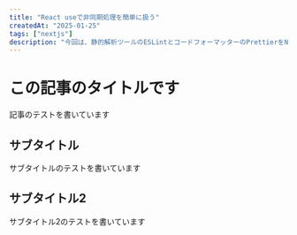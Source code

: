 ```yaml
---
title: "React useで非同期処理を簡単に扱う"
createdAt: "2025-01-25"
tags: ["nextjs"]
description: "今回は、静的解析ツールのESLintとコードフォーマッターのPrettierをNode.jsTypeScriptプロジェクトに導入する手順を整理していきたい"
---
```


# この記事のタイトルです

記事のテストを書いています

## サブタイトル

サブタイトルのテストを書いています

## サブタイトル2

サブタイトル2のテストを書いています

